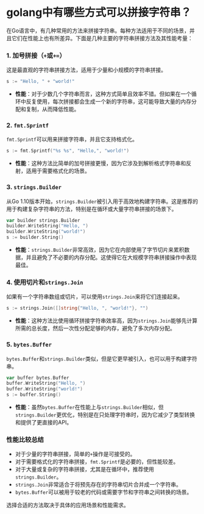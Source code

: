 # golang中有哪些方式可以拼接字符串？



在Go语言中，有几种常用的方法来拼接字符串。每种方法适用于不同的场景，并且它们在性能上也有所差异。下面是几种主要的字符串拼接方法及其性能考量：

### 1. 加号拼接（`+`或`+=`）
这是最直观的字符串拼接方法，适用于少量和小规模的字符串拼接。

```go
s := "Hello, " + "world!"
```

- **性能**：对于少数几个字符串而言，这种方式简单且效率不错。但如果在一个循环中反复使用，每次拼接都会生成一个新的字符串，这可能导致大量的内存分配和复制，从而降低性能。

### 2. `fmt.Sprintf`
`fmt.Sprintf`可以用来拼接字符串，并且它支持格式化。

```go
s := fmt.Sprintf("%s %s", "Hello,", "world!")
```

- **性能**：这种方法比简单的加号拼接更慢，因为它涉及到解析格式字符串和反射，适用于需要格式化的场景。

### 3. `strings.Builder`
从Go 1.10版本开始，`strings.Builder`被引入用于高效地构建字符串。这是推荐的用于构建复杂字符串的方法，特别是在循环或大量字符串拼接的场景下。

```go
var builder strings.Builder
builder.WriteString("Hello, ")
builder.WriteString("world!")
s := builder.String()
```

- **性能**：`strings.Builder`非常高效，因为它在内部使用了字节切片来累积数据，并且避免了不必要的内存分配。这使得它在大规模字符串拼接操作中表现最佳。

### 4. 使用切片和`strings.Join`
如果有一个字符串数组或切片，可以使用`strings.Join`来将它们连接起来。

```go
s := strings.Join([]string{"Hello, ", "world!"}, "")
```

- **性能**：这种方法比使用循环拼接字符串效率高，因为`strings.Join`能够先计算所需的总长度，然后一次性分配足够的内存，避免了多次内存分配。

### 5. `bytes.Buffer`
`bytes.Buffer`和`strings.Builder`类似，但是它更早被引入，也可以用于构建字符串。

```go
var buffer bytes.Buffer
buffer.WriteString("Hello, ")
buffer.WriteString("world!")
s := buffer.String()
```

- **性能**：虽然`bytes.Buffer`在性能上与`strings.Builder`相似，但`strings.Builder`更优化，特别是在只处理字符串时，因为它减少了类型转换和提供了更直接的API。

### 性能比较总结
- 对于少量的字符串拼接，简单的`+`操作是可接受的。
- 对于需要格式化的字符串拼接，`fmt.Sprintf`是必要的，但性能较差。
- 对于大量或复杂的字符串拼接，尤其是在循环中，推荐使用`strings.Builder`。
- `strings.Join`非常适合于将预先存在的字符串切片合并成一个字符串。
- `bytes.Buffer`可以被用于较老的代码或需要字节和字符串之间转换的场景。

选择合适的方法取决于具体的应用场景和性能需求。